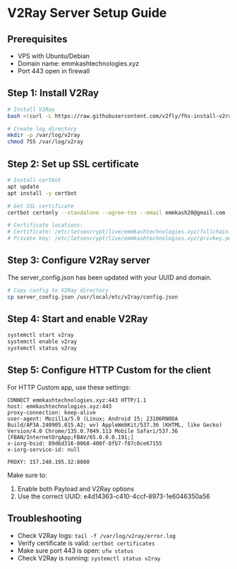 # V2Ray Server Setup Guide

## Prerequisites
- VPS with Ubuntu/Debian
- Domain name: emmkashtechnologies.xyz
- Port 443 open in firewall

## Step 1: Install V2Ray
```bash
# Install V2Ray
bash <(curl -L https://raw.githubusercontent.com/v2fly/fhs-install-v2ray/master/install-release.sh)

# Create log directory
mkdir -p /var/log/v2ray
chmod 755 /var/log/v2ray
```

## Step 2: Set up SSL certificate
```bash
# Install certbot
apt update
apt install -y certbot

# Get SSL certificate
certbot certonly --standalone --agree-tos --email emmkash20@gmail.com -d emmkashtechnologies.xyz

# Certificate locations:
# Certificate: /etc/letsencrypt/live/emmkashtechnologies.xyz/fullchain.pem
# Private key: /etc/letsencrypt/live/emmkashtechnologies.xyz/privkey.pem
```

## Step 3: Configure V2Ray server
The server_config.json has been updated with your UUID and domain.

```bash
# Copy config to V2Ray directory
cp server_config.json /usr/local/etc/v2ray/config.json
```

## Step 4: Start and enable V2Ray
```bash
systemctl start v2ray
systemctl enable v2ray
systemctl status v2ray
```

## Step 5: Configure HTTP Custom for the client
For HTTP Custom app, use these settings:

```
CONNECT emmkashtechnologies.xyz:443 HTTP/1.1
host: emmkashtechnologies.xyz:443
proxy-connection: keep-alive
user-agent: Mozilla/5.0 (Linux; Android 15; 23106RN0DA Build/AP3A.240905.015.A2; wv) AppleWebKit/537.36 (KHTML, like Gecko) Version/4.0 Chrome/135.0.7049.113 Mobile Safari/537.36 [FBAN/InternetOrgApp;FBAV/65.0.0.0.191;]
x-iorg-bsid: 89d6d316-0068-400f-8fb7-f87c0ce67155
x-iorg-service-id: null

PROXY: 157.240.195.32:8080
```

Make sure to:
1. Enable both Payload and V2Ray options
2. Use the correct UUID: e4d14363-c410-4ccf-8973-1e6046350a56

## Troubleshooting
- Check V2Ray logs: `tail -f /var/log/v2ray/error.log`
- Verify certificate is valid: `certbot certificates`
- Make sure port 443 is open: `ufw status`
- Check V2Ray is running: `systemctl status v2ray` 
